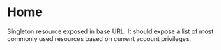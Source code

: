 ﻿# Home

Singleton resource exposed in base URL. It should expose a list of most commonly used resources based on current account privileges.
